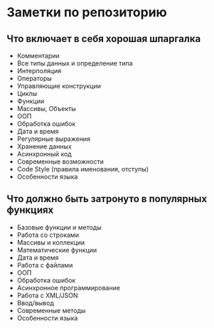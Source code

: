 # Заметки по репозиторию

## Что включает в себя хорошая шпаргалка

- Комментарии
- Все типы данных и определение типа
- Интерполяция
- Операторы
- Управляющие конструкции
- Циклы
- Функции
- Массивы, Объекты
- ООП
- Обработка ошибок
- Дата и время
- Регулярные выражения
- Хранение данных
- Асинхронный код
- Современные возможности
- Code Style (правила именования, отступы)
- Особенности языка

## Что должно быть затронуто в популярных функциях

- Базовые функции и методы
- Работа со строками
- Массивы и коллекции
- Математические функции
- Дата и время
- Работа с файлами
- ООП
- Обработка ошибок
- Асинхронное программирование
- Работа с XML/JSON
- Ввод/вывод
- Современные методы
- Особенности языка
